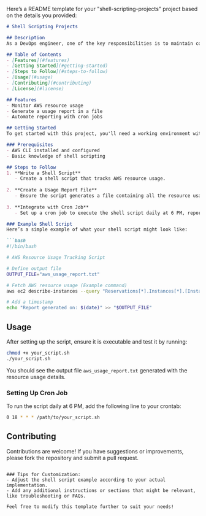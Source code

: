 Here’s a README template for your "shell-scripting-projects" project based on the details you provided:

```markdown
# Shell Scripting Projects

## Description
As a DevOps engineer, one of the key responsibilities is to maintain cost-effectiveness in cloud environments. This project leverages shell scripting to track AWS resource usage, enabling better monitoring and management of cloud resources.

## Table of Contents
- [Features](#features)
- [Getting Started](#getting-started)
- [Steps to Follow](#steps-to-follow)
- [Usage](#usage)
- [Contributing](#contributing)
- [License](#license)

## Features
- Monitor AWS resource usage
- Generate a usage report in a file
- Automate reporting with cron jobs

## Getting Started
To get started with this project, you'll need a working environment with AWS CLI configured and the necessary permissions to access your AWS resources.

### Prerequisites
- AWS CLI installed and configured
- Basic knowledge of shell scripting

## Steps to Follow
1. **Write a Shell Script**
   - Create a shell script that tracks AWS resource usage.
   
2. **Create a Usage Report File**
   - Ensure the script generates a file containing all the resource usage details.
   
3. **Integrate with Cron Job**
   - Set up a cron job to execute the shell script daily at 6 PM, reporting the output automatically.

### Example Shell Script
Here’s a simple example of what your shell script might look like:

```bash
#!/bin/bash

# AWS Resource Usage Tracking Script

# Define output file
OUTPUT_FILE="aws_usage_report.txt"

# Fetch AWS resource usage (Example command)
aws ec2 describe-instances --query "Reservations[*].Instances[*].[InstanceId,InstanceType,State.Name]" > "$OUTPUT_FILE"

# Add a timestamp
echo "Report generated on: $(date)" >> "$OUTPUT_FILE"
```

## Usage
After setting up the script, ensure it is executable and test it by running:

```bash
chmod +x your_script.sh
./your_script.sh
```

You should see the output file `aws_usage_report.txt` generated with the resource usage details.

### Setting Up Cron Job
To run the script daily at 6 PM, add the following line to your crontab:

```bash
0 18 * * * /path/to/your_script.sh
```

## Contributing
Contributions are welcome! If you have suggestions or improvements, please fork the repository and submit a pull request.


```

### Tips for Customization:
- Adjust the shell script example according to your actual implementation.
- Add any additional instructions or sections that might be relevant, like troubleshooting or FAQs.

Feel free to modify this template further to suit your needs!
